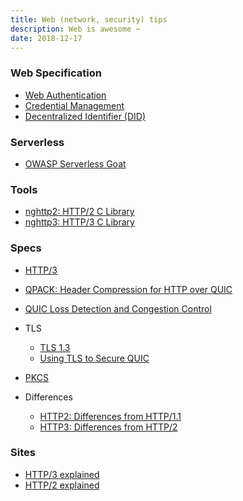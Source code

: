 ```yaml
---
title: Web (network, security) tips
description: Web is awesome ~
date: 2018-12-17
---
```


### Web Specification

* [Web Authentication](https://github.com/w3c/webauthn)
* [Credential Management](https://github.com/w3c/webappsec-credential-management)
* [Decentralized Identifier (DID)](https://github.com/w3c-ccg/did-spec)

### Serverless

* [OWASP Serverless Goat](https://www.owasp.org/index.php/OWASP_Serverless_Goat)

### Tools

* [nghttp2: HTTP/2 C Library](https://github.com/nghttp2/nghttp2)
* [nghttp3: HTTP/3 C Library](https://github.com/ngtcp2/nghttp3)

### Specs

* [HTTP/3](https://tools.ietf.org/html/draft-ietf-quic-http-18)
* [QPACK: Header Compression for HTTP over QUIC](https://tools.ietf.org/html/draft-ietf-quic-qpack-06)
* [QUIC Loss Detection and Congestion Control](https://tools.ietf.org/html/draft-ietf-quic-recovery-18)

* TLS
  - [TLS 1.3](https://tls13.ulfheim.net)
  - [Using TLS to Secure QUIC](https://tools.ietf.org/html/draft-ietf-quic-tls-18)

* [PKCS](https://en.wikipedia.org/wiki/PKCS)

* Differences
  - [HTTP2: Differences from HTTP/1.1](https://en.wikipedia.org/wiki/HTTP/2#Differences_from_HTTP_1.1)
  - [HTTP3: Differences from HTTP/2](https://tools.ietf.org/html/draft-ietf-quic-http-18#appendix-A)

### Sites

* [HTTP/3 explained](https://daniel.haxx.se/http3-explained)
* [HTTP/2 explained](https://daniel.haxx.se/http2)

